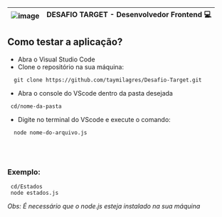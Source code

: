 | ![image](https://github.com/user-attachments/assets/387b5b1e-49fd-424e-986e-8fe78918829a) | **DESAFIO TARGET - Desenvolvedor Frontend 💻** |
|-----------------------------------------------|-------------------|


## Como testar a aplicação?

- Abra o Visual Studio Code
- Clone o repositório na sua máquina:
 
```
  git clone https://github.com/taymilagres/Desafio-Target.git
```

- Abra o console do VScode dentro da pasta desejada

 ```
  cd/nome-da-pasta
```

- Digite no terminal do VScode e execute o comando:
```
  node nome-do-arquivo.js
```
<br><br>

### Exemplo:
```
 cd/Estados
 node estados.js
```

_Obs: É necessário que o node.js esteja instalado na sua máquina_



